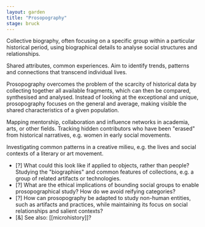 ```yaml
---  
layout: garden
title: "Prosopography"
stage: bruck
---
```


Collective biography, often focusing on a specific group within a particular historical period, using biographical details to analyse social structures and relationships.

Shared attributes, common experiences. Aim to identify trends, patterns and connections that transcend individual lives. 

Prosopography overcomes the problem of the scarcity of historical data by collecting together all available fragments, which can then be compared, synthesised and analysed. Instead of looking at the exceptional and unique, prosopography focuses on the general and average, making visible the shared characteristics of a given population.

Mapping mentorship, collaboration and influence networks in academia, arts, or other fields. Tracking hidden contributors who have been "erased" from historical narratives, e.g. women in early social movements.

Investigating common patterns in a creative milieu, e.g. the lives and social contexts of a literary or art movement.

- [?] What could this look like if applied to objects, rather than people? Studying the "biographies" and common features of collections, e.g. a group of related artifacts or technologies.
- [?] What are the ethical implications of bounding social groups to enable prosopographical study? How do we avoid reifying categories?
- [?] How can prosopography be adapted to study non-human entities, such as artifacts and practices, while maintaining its focus on social relationships and salient contexts?
- [&] See also: [[microhistory]]?